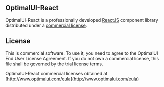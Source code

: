 ## OptimalUI-React

OptimalUI-React is a professionally developed [ReactJS](https://www.npmjs.com/package/react) component library distributed under a [commercial license](http://www.optimalui.com/eula). 


## License

This is commercial software. To use it, you need to agree to the OptimalUI End User License Agreement. If you do not own a commercial license, this file shall be governed by the trial license terms.

OptimalUI-React commercial licenses  obtained at 
[http://www.optimalui.com/eula](http://www.optimalui.com/eula)